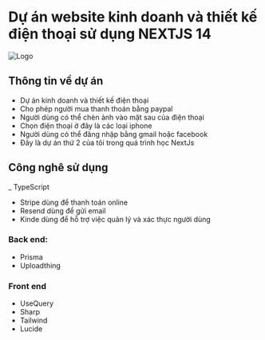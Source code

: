 # Dự án website kinh doanh và thiết kế điện thoại sử dụng NEXTJS 14
![Logo](https://i.imgur.com/1StuFOM.png)
## Thông tin về dự án
- Dự án kinh doanh và thiết kế điện thoại
- Cho phép người mua thanh thoán bằng paypal
- Người dùng có thể chèn ảnh vào mặt sau của điện thoại
- Chọn điện thoại ở đây là các loại iphone
- Người dùng có thể đăng nhập bằng gmail hoặc facebook
- Đây là dự án thứ 2 của tôi trong quá trình học NextJs


## Công nghê sử dụng
_ TypeScript
- Stripe dùng để thanh toán online
- Resend dùng để gửi email
- Kinde dùng để hỗ trợ việc quản lý và xác thực người dùng
### Back end:
- Prisma
- Uploadthing
### Front end
- UseQuery
- Sharp
- Tailwind
- Lucide

